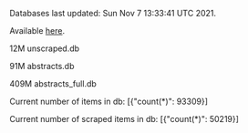 Databases last updated: Sun Nov  7 13:33:41 UTC 2021. 

Available [here](https://github.com/cbeauhilton/ash-db/releases).

12M	unscraped.db

91M	abstracts.db

409M	abstracts_full.db

Current number of items in db:
[{"count(*)": 93309}]

Current number of scraped items in db:
[{"count(*)": 50219}]
